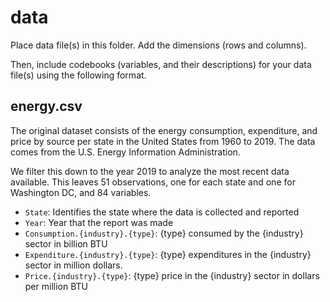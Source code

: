 # data

Place data file(s) in this folder. Add the dimensions (rows and columns).

Then, include codebooks (variables, and their descriptions) for your data file(s)
using the following format.

## energy.csv

The original dataset consists of the energy consumption, expenditure, and price by source per state in the United States from 1960 to 2019. The data comes from the U.S. Energy Information Administration.

We filter this down to the year 2019 to analyze the most recent data available. This leaves 51 observations, one for each state and one for Washington DC, and 84 variables.

- `State`: Identifies the state where the data is collected and reported
- `Year`: Year that the report was made
- `Consumption.{industry}.{type}`: {type} consumed by the {industry} sector in billion BTU
- `Expenditure.{industry}.{type}`: {type} expenditures in the {industry} sector in million dollars.
- `Price.{industry}.{type}`: {type} price in the {industry} sector in dollars per million BTU
